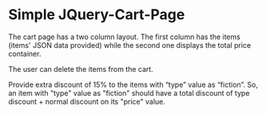 # Simple JQuery-Cart-Page

The cart page has a two column layout. The first column has the items (items' JSON data provided) while the second one displays the total price container.

The user can delete the items from the cart.

Provide extra discount of 15% to the items with “type” value as “fiction”. So, an item with "type" value as "fiction" should have a total discount of type discount + normal discount on its "price" value.


